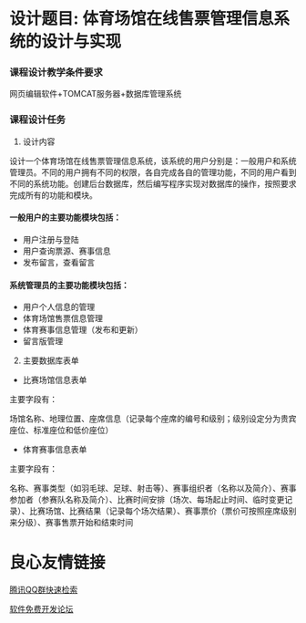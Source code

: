 # 设计题目: 体育场馆在线售票管理信息系统的设计与实现
### 课程设计教学条件要求  
网页编辑软件+TOMCAT服务器+数据库管理系统
### 课程设计任务
1. 设计内容

设计一个体育场馆在线售票管理信息系统，该系统的用户分别是：一般用户和系统管理员。不同的用户拥有不同的权限，各自完成各自的管理功能，不同的用户看到不同的系统功能。创建后台数据库，然后编写程序实现对数据库的操作，按照要求完成所有的功能和模块。
#### 一般用户的主要功能模块包括：
- 用户注册与登陆
- 用户查询票源、赛事信息
- 发布留言，查看留言
#### 系统管理员的主要功能模块包括：
- 用户个人信息的管理
- 体育场馆售票信息管理
- 体育赛事信息管理（发布和更新）
- 留言版管理
2. 主要数据库表单
- 比赛场馆信息表单

主要字段有：

场馆名称、地理位置、座席信息（记录每个座席的编号和级别；级别设定分为贵宾座位、标准座位和低价座位） 

- 体育赛事信息表单

主要字段有：
   
名称、赛事类型（如羽毛球、足球、射击等）、赛事组织者（名称以及简介）、赛事参加者（参赛队名称及简介）、比赛时间安排（场次、每场起止时间、临时变更记录）、比赛场馆、比赛结果（记录每个场次结果）、赛事票价（票价可按照座席级别来分级）、赛事售票开始和结束时间



 # 良心友情链接

[腾讯QQ群快速检索](http://u.720life.cn/s/8cf73f7c)

[软件免费开发论坛](http://u.720life.cn/s/bbb01dc0)